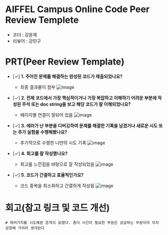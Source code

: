 # AIFFEL Campus Online Code Peer Review Templete
- 코더 : 강윤제
- 리뷰어 : 강민구


# PRT(Peer Review Template)
- [✓]  **1. 주어진 문제를 해결하는 완성된 코드가 제출되었나요?**
    - 최종 결과물이 첨부
        ![image](https://github.com/user-attachments/assets/79d609bb-6b25-463a-9760-e3e9246d59f7)

    
- [✓]  **2. 전체 코드에서 가장 핵심적이거나 가장 복잡하고 이해하기 어려운 부분에 작성된 
주석 또는 doc string을 보고 해당 코드가 잘 이해되었나요?**
    - 페이지별 연결이 잘되어 있음
  ![image](https://github.com/user-attachments/assets/b76237d1-375f-45a0-a4d0-6b346a8fadc2)

        
- [✓]  **3. 에러가 난 부분을 디버깅하여 문제를 해결한 기록을 남겼거나
새로운 시도 또는 추가 실험을 수행해봤나요?**
    - 추가적으로 수행한 나만의 시도 기록 
![image](https://github.com/user-attachments/assets/4166680d-7698-43b0-baa2-99063050f314)

        
- [✓]  **4. 회고를 잘 작성했나요?**
    - 회고를 느낀점을 바탕으로 잘 작성되었음
![image](https://github.com/user-attachments/assets/4d9e96c4-0aa2-4eba-b971-25ae00395e09)

        
- [✓]  **5. 코드가 간결하고 효율적인가요?**
    - 코드 중복을 최소화하고 간결하게 작성됨
![image](https://github.com/user-attachments/assets/eed4a52e-6fcf-413f-90b8-f1519ce9baba)



# 회고(참고 링크 및 코드 개선)
```
# 여러가지를 시도해본 흔적이 보였다. 좀더 시간이 필요한 부분은 공감하는 부분이라 차차 성정해 가리라 생각된다

```
